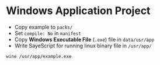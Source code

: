 # Windows Application Project

- Copy example to `packs/`
- Set `compile: No` in `manifest`
- Copy **Windows Executable File** (`.exe`) file in `data/usr/app`
- Write SayeScript for running linux binary file in `/usr/app/`
```saye
wine /usr/app/example.exe
```